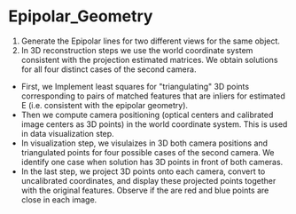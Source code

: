 # Epipolar_Geometry
1. Generate the Epipolar lines for two different views for the same object.
2. In 3D reconstruction steps we use the world coordinate system consistent with the projection estimated matrices. We obtain solutions for all four distinct cases of the second camera.
- First, we Implement least squares for "triangulating" 3D points corresponding to pairs of matched features that are inliers for estimated E (i.e. consistent with the epipolar geometry).
- Then we compute camera positioning (optical centers and calibrated image centers as 3D points) in the world coordinate system. This is used in data visualization step.
- In visualization step, we visulaizes in 3D both camera positions and triangulated points for four possible cases of the second camera.
We identify one case when solution has 3D points in front of both cameras.
- In the last step, we project 3D points onto each camera, convert to uncalibrated coordinates, and display these projected points together with the original features.
Observe if the are red and blue points are close in each image.
